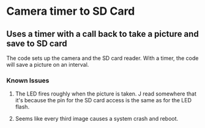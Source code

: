 
# Camera timer to SD Card

## Uses a timer with a call back to take a picture and save to SD card

The code sets up the camera and the SD card reader. With a timer, the code will save a picture on an interval. 

### Known Issues

1. The LED fires roughly when the picture is taken. J read somewhere that it's because the pin for the SD card access is the same as for the LED flash. 

2. Seems like every third image causes a system crash and reboot. 




